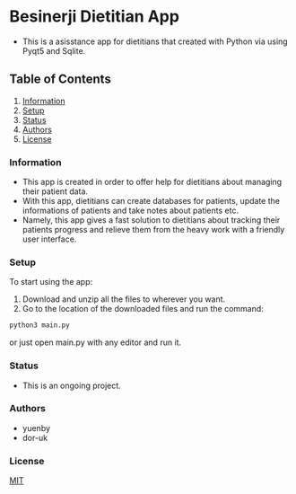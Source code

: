 # Besinerji Dietitian App
- This is a asisstance app for dietitians that created with Python via using Pyqt5 and Sqlite.

## Table of Contents
1. [Information](#GeneralInfo)
2. [Setup](#Setup)
3. [Status](#Status)
4. [Authors](#Authors)
5. [License](#License)

### Information <a name="GeneralInfo"></a>
- This app is created in order to offer help for dietitians about managing their patient data.
- With this app, dietitians can create databases for patients, update the informations of patients and take notes about patients etc.
- Namely, this app gives a fast solution to dietitians about tracking their patients progress and relieve them from the heavy work with a friendly user interface. 

### Setup <a name="Setup"></a>
To start using the app:
  1. Download and unzip all the files to wherever you want.
  2. Go to the location of the downloaded files and run the command:
  ```bash
  python3 main.py
  ``` 
  or just open main.py with any editor and run it.

### Status  <a name="Status"></a>
- This is an ongoing project.

### Authors  <a name="Authors"></a>
- yuenby
- dor-uk

### License  <a name="License"></a>
[MIT](https://choosealicense.com/licenses/mit/)
